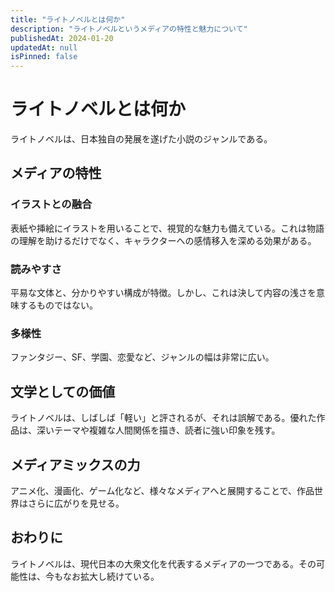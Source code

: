 ```yaml
---
title: "ライトノベルとは何か"
description: "ライトノベルというメディアの特性と魅力について"
publishedAt: 2024-01-20
updatedAt: null
isPinned: false
---
```


# ライトノベルとは何か

ライトノベルは、日本独自の発展を遂げた小説のジャンルである。

## メディアの特性

### イラストとの融合

表紙や挿絵にイラストを用いることで、視覚的な魅力も備えている。これは物語の理解を助けるだけでなく、キャラクターへの感情移入を深める効果がある。

### 読みやすさ

平易な文体と、分かりやすい構成が特徴。しかし、これは決して内容の浅さを意味するものではない。

### 多様性

ファンタジー、SF、学園、恋愛など、ジャンルの幅は非常に広い。

## 文学としての価値

ライトノベルは、しばしば「軽い」と評されるが、それは誤解である。優れた作品は、深いテーマや複雑な人間関係を描き、読者に強い印象を残す。

## メディアミックスの力

アニメ化、漫画化、ゲーム化など、様々なメディアへと展開することで、作品世界はさらに広がりを見せる。

## おわりに

ライトノベルは、現代日本の大衆文化を代表するメディアの一つである。その可能性は、今もなお拡大し続けている。

